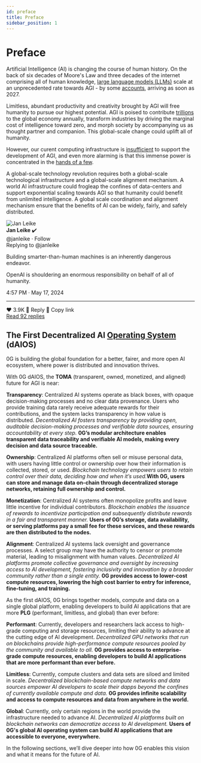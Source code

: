 ```yaml
---
id: preface
title: Preface
sidebar_position: 1
---
```

# Preface

Artificial Intelligence (AI) is changing the course of human history. On the back of six decades of Moore's Law and three decades of the internet comprising all of human knowledge, [large language models (LLMs)](https://www.cloudflare.com/learning/ai/what-is-large-language-model/) scale at an unprecedented rate towards AGI - 
by some [accounts](https://situational-awareness.ai/from-gpt-4-to-agi/), arriving as soon as 2027. 

Limitless, abundant productivity and creativity brought by AGI will free humanity to pursue our highest potential. AGI is poised to contribute [trillions](https://www.mckinsey.com/capabilities/mckinsey-digital/our-insights/the-economic-potential-of-generative-ai-the-next-productivity-frontier#key-insights) to the global economy annually, transform industries by driving the marginal cost of intelligence toward zero, and morph society by accompanying us as thought partner and companion. This global-scale change could uplift all of humanity. 

However, our curent computing infrastructure is [insufficient](https://www.goldmansachs.com/insights/articles/AI-poised-to-drive-160-increase-in-power-demand) to support the development of AGI, and even more alarming is that this immense power is concentrated in the [hands of a few](https://www.ftc.gov/policy/advocacy-research/tech-at-ftc/2023/10/consumers-are-voicing-concerns-about-ai). 

A global-scale technology revolution requires both a global-scale technological infrastructure and a global-scale alignment mechanism. A world AI infrastructure could frogleap the confines of data-centers and support exponential scaling towards AGI so that humanity could benefit from unlimited intelligence. A global scale coordination and alignment mechanism ensure that the benefits of AI can be widely, fairly, and safely distributed. 


<div style={{border: '1px solid #ccc', borderRadius: '15px', padding: '15px', maxWidth: '500px', fontFamily: 'Arial, sans-serif'}}>
  <div style={{display: 'flex', alignItems: 'center', marginBottom: '10px'}}>
    <img src="https://pbs.twimg.com/profile_images/1077523091700502528/2YCa_F4o_x96.jpg" alt="Jan Leike" style={{width: '48px', height: '48px', borderRadius: '50%', marginRight: '10px'}} />
    <div>
      <strong>Jan Leike</strong> ✔️<br />
      <span style={{color: '#536471'}}>@janleike · Follow</span>
    </div>
  </div>
  <div style={{color: '#536471', marginBottom: '10px'}}>Replying to @janleike</div>
  <p style={{fontSize: '18px', margin: '0 0 10px 0'}}>Building smarter-than-human machines is an inherently dangerous endeavor.</p>
  <p style={{fontSize: '18px', margin: '0 0 10px 0'}}>OpenAI is shouldering an enormous responsibility on behalf of all of humanity.</p>
  <div style={{color: '#536471', marginBottom: '15px'}}>4:57 PM · May 17, 2024</div>
  <hr style={{border: '1px solid #eee', margin: '10px 0'}} />
  <div style={{display: 'flex', justifyContent: 'space-between', color: '#536471'}}>
    <span>❤️ 3.9K</span>
    <span>💬 Reply</span>
    <span>🔗 Copy link</span>
  </div>
  <div style={{textAlign: 'center', marginTop: '10px'}}>
    <a href="https://x.com/janleike/status/1791498183543251017" style={{color: '#1da1f2', textDecoration: 'none'}}>Read 92 replies</a>
  </div>
</div>


## The First Decentralized  AI [Operating System](https://edu.gcfglobal.org/en/computerbasics/understanding-operating-systems/1/) (dAIOS)
0G is building the global foundation for a better, fairer, and more open AI ecosystem, where power is distributed and innovation thrives. 

With 0G dAIOS, the **TOMA** (transparent, owned, monetized, and aligned) future for AGI is near:

 **Transparency**: Centralized AI systems operate as black boxes, with opaque decision-making processes and no clear data provenance. Users who provide training data rarely receive adequate rewards for their contributions, and the system lacks transparency in how value is distributed. _Decentralized AI fosters transparency by providing open, auditable decision-making processes and verifiable data sources, ensuring accountability at every step._ **0G’s modular architecture enables transparent data traceability and verifiable AI models, making every decision and data source traceable.**

 **Ownership**: Centralized AI platforms often sell or misuse personal data, with users having little control or ownership over how their information is collected, stored, or used. _Blockchain technology empowers users to retain control over their data, deciding how and when it’s used._**With 0G, users can store and manage data on-chain through decentralized storage networks, retaining full ownership and control.**
  
 **Monetization**: Centralized AI systems often monopolize profits and leave little incentive for individual contributors. _Blockchain enables the issuance of rewards to incentivize participation and subsequently distribute rewards in a fair and transparent manner._ **Users of 0G’s storage, data availability, or serving platforms pay a small fee for these services, and these rewards are then distributed to the nodes.** 
  
 **Alignment**: Centralized AI systems lack oversight and governance processes. A select group may have the authority to censor or promote material, leading to misalignment with human values. _Decentralized AI platforms promote collective governance and oversight by increasing access to AI development, fostering inclusivity and innovation by a broader community rather than a single entity._ **0G provides access to lower-cost compute resources, lowering the high cost barrier to entry for inference, fine-tuning, and training.** 

As the first dAIOS, 0G brings together models, compute and data on a single global platform, enabling developers to build AI applications that are more **PLG** (performant, limitless, and global) than ever before: 

**Performant**: Currently, developers and researchers lack access to high-grade computing and storage resources, limiting their ability to advance at the cutting edge of AI development. _Decentralized GPU networks that run on blockchains provide high-performance compute resources pooled by the community and available to all._ **0G provides access to enterprise-grade compute resources, enabling developers to build AI applications that are more performant than ever before.** 

**Limitless**: Currently, compute clusters and data sets are siloed and limited in scale. _Decentralized blockchain-based compute networks and data sources empower AI developers to scale their dapps beyond the confines of currently available compute and data._ **0G provides infinite scalability and access to compute resources and data from anywhere in the world.** 

**Global**: Currently, only certain regions in the world provide the infrastructure needed to advance AI. _Decentralized AI platforms built on blockchain networks can democratize access to AI development._ **Users of 0G's global AI operating system can build AI applications that are accessible to everyone, everywhere.** 

In the following sections, we’ll dive deeper into how 0G enables this vision and what it means for the future of AI.




